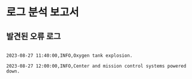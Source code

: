 # 로그 분석 보고서

## 발견된 오류 로그

```2023-08-27 11:35:00,INFO,Oxygen tank unstable.

2023-08-27 11:40:00,INFO,Oxygen tank explosion.

2023-08-27 12:00:00,INFO,Center and mission control systems powered down.

```
